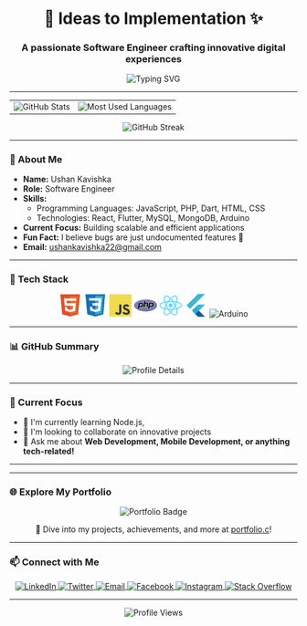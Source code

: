 <h1 align="center">🚀 Ideas to Implementation ✨</h1>

<h3 align="center">A passionate Software Engineer crafting innovative digital experiences</h3>

<p align="center">
  <img src="https://readme-typing-svg.demolab.com?font=Fira+Code&pause=1000&color=F75C7E&center=true&width=435&lines=Full+Stack+Developer;Mobile+App+Developer;Web+Developer;Always+Learning+%26+Improving" alt="Typing SVG" />
</p>

---

<!-- GitHub Stats and Most Used Languages -->
<table align="center">
  <tr>
    <td>
      <img src="https://github-readme-stats.vercel.app/api?username=ushankavishka&show_icons=true&theme=radical" alt="GitHub Stats" />
    </td>
    <td>
      <img src="https://github-readme-stats.vercel.app/api/top-langs/?username=ushankavishka&layout=compact&theme=radical" alt="Most Used Languages" />
    </td>
  </tr>
</table>


<!-- GitHub Streak -->
<p align="center">
  <img src="https://streak-stats.demolab.com/?user=ushankavishka&theme=radical" alt="GitHub Streak" />
</p>


---

### 💫 About Me

- **Name:** Ushan Kavishka  
- **Role:** Software Engineer  
- **Skills:**  
  - Programming Languages: JavaScript, PHP, Dart, HTML, CSS  
  - Technologies: React, Flutter, MySQL, MongoDB, Arduino  
- **Current Focus:** Building scalable and efficient applications  
- **Fun Fact:** I believe bugs are just undocumented features 🐛  
- **Email:** ushankavishka22@gmail.com
<!-- <p align="center">📬 Feel free to <a href="mailto:ushankavishka22@gmail.com">reach out</a> or explore my projects below!</p> -->

---

### 🚀 Tech Stack
<p align="center">
  <img src="https://raw.githubusercontent.com/devicons/devicon/master/icons/html5/html5-original.svg" alt="HTML5" width="40" height="40" />
  <img src="https://raw.githubusercontent.com/devicons/devicon/master/icons/css3/css3-original.svg" alt="CSS3" width="40" height="40" />
  <img src="https://raw.githubusercontent.com/devicons/devicon/master/icons/javascript/javascript-original.svg" alt="JavaScript" width="40" height="40" />
  <img src="https://raw.githubusercontent.com/devicons/devicon/master/icons/php/php-original.svg" alt="PHP" width="40" height="40" />
  <img src="https://raw.githubusercontent.com/devicons/devicon/master/icons/react/react-original.svg" alt="React" width="40" height="40" />
  <img src="https://raw.githubusercontent.com/devicons/devicon/master/icons/flutter/flutter-original.svg" alt="Flutter" width="40" height="40" />
  <img src="https://upload.wikimedia.org/wikipedia/commons/8/87/Arduino_Logo.svg" alt="Arduino" width="40" height="40" />
</p>

---

### 📊 GitHub Summary
<p align="center">
  <img src="https://github-profile-summary-cards.vercel.app/api/cards/profile-details?username=ushankavishka&theme=radical" alt="Profile Details" />
</p>

---

### 🎯 Current Focus
<!-- 🔭 I'm currently working on **[Your Current Project Name]** --> 
- 🌱 I'm currently learning Node.js,   
- 👯 I'm looking to collaborate on innovative projects  
- 💬 Ask me about **Web Development, Mobile Development, or anything tech-related!**

---

---

### 🌐 Explore My Portfolio
<p align="center">
  <a href="https://yourportfolio.com" target="_blank" style="text-decoration: none;">
    <img src="https://img.shields.io/badge/-Visit%20My%20Portfolio-FF5733?style=for-the-badge&logo=google-chrome&logoColor=white" alt="Portfolio Badge" />
  </a>
</p>
<p align="center">
  🚀 Dive into my projects, achievements, and more at <a href="https://ushankavishka.com" target="_blank">portfolio.c</a>!
</p>

---

### 📫 Connect with Me
<p align="center">
  <a href="https://linkedin.com/in/ushan-kavishka-a2b5bb334" target="_blank">
    <img align="center" src="https://raw.githubusercontent.com/rahuldkjain/github-profile-readme-generator/master/src/images/icons/Social/linked-in-alt.svg" alt="LinkedIn" height="30" width="40" />
  </a>
  <a href="https://twitter.com/@ushan_gamage" target="_blank">
    <img align="center" src="https://raw.githubusercontent.com/rahuldkjain/github-profile-readme-generator/master/src/images/icons/Social/twitter.svg" alt="Twitter" height="30" width="40" />
  </a>
  <a href="mailto:ushankavishka22@gmail.com" target="_blank">
    <img align="center" src="https://cdn-icons-png.flaticon.com/512/732/732200.png" alt="Email" height="30" width="40" />
  </a>
  <a href="https://facebook.com/YOUR_FACEBOOK_USERNAME" target="_blank">
    <img align="center" src="https://raw.githubusercontent.com/rahuldkjain/github-profile-readme-generator/master/src/images/icons/Social/facebook.svg" alt="Facebook" height="30" width="40" />
  </a>
  <a href="https://instagram.com/YOUR_INSTAGRAM_USERNAME" target="_blank">
    <img align="center" src="https://raw.githubusercontent.com/rahuldkjain/github-profile-readme-generator/master/src/images/icons/Social/instagram.svg" alt="Instagram" height="30" width="40" />
  </a>
  <a href="https://stackoverflow.com/users/YOUR_STACKOVERFLOW_ID" target="_blank">
    <img align="center" src="https://raw.githubusercontent.com/rahuldkjain/github-profile-readme-generator/master/src/images/icons/Social/stack-overflow.svg" alt="Stack Overflow" height="30" width="40" />
  </a>
</p>


---

<p align="center">
  <img src="https://komarev.com/ghpvc/?username=ushankavishka&label=Profile%20views&color=0e75b6&style=flat" alt="Profile Views" />
</p>
